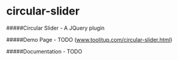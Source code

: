 circular-slider
===============

#####Circular Slider - A JQuery plugin 

#####Demo Page - TODO (www.toolitup.com/circular-slider.html)

#####Documentation - TODO
